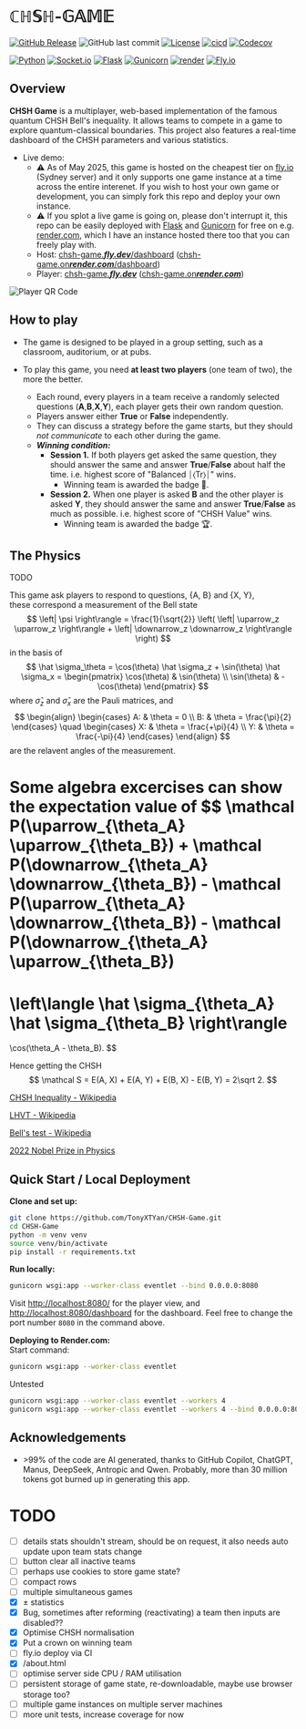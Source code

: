 # $\mathbb{CHSH}\text{-}\mathbb{GAME}$
[![GitHub Release](https://img.shields.io/github/v/release/TonyXTYan/CHSH-Game?label=latest%20release)](https://github.com/TonyXTYan/CHSH-Game/releases/latest)
![GitHub last commit](https://img.shields.io/github/last-commit/TonyXTYan/CHSH-Game)
[![License](https://img.shields.io/github/license/TonyXTYan/CHSH-Game?color=blue)](https://github.com/TonyXTYan/CHSH-Game/blob/main/LICENSE)
[![cicd](https://img.shields.io/github/actions/workflow/status/TonyXTYan/CHSH-Game/python-tests.yml?label=ci%20cd&logo=githubactions&logoColor=white)](https://github.com/TonyXTYan/CHSH-Game/actions/workflows/python-tests.yml)
[![Codecov](https://img.shields.io/codecov/c/github/TonyXTYan/CHSH-Game?token=4A0LZVD95V&logo=codecov&logoColor=white)](https://app.codecov.io/gh/TonyXTYan/CHSH-Game/)

[![Python](https://img.shields.io/badge/python-black.svg?style=flat&logo=python&logoColor=white&labelColor=black)](https://docs.python.org/3/whatsnew/3.12.html)
[![Socket.io](https://img.shields.io/badge/socket.io-black?logo=socketdotio&logoColor=white)](https://socket.io/)
[![Flask](https://img.shields.io/badge/flask-black?logo=flask&logoColor=white)](https://flask.palletsprojects.com/)
[![Gunicorn](https://img.shields.io/badge/gunicorn-black?logo=gunicorn&logoColor=white)](https://gunicorn.org/)
[![render](https://img.shields.io/badge/render-black?logo=render&logoColor=white)](https://render.com/)
[![Fly.io](https://img.shields.io/badge/fly.io-black?logo=flydotio&logoColor=white)](https://fly.io/)




## Overview

**CHSH Game** is a multiplayer, web-based implementation of the famous quantum CHSH Bell's inequality. 
It allows teams to compete in a game to explore quantum-classical boundaries. This project also features a real-time dashboard of the CHSH parameters and various statistics.

- Live demo: 
    - ⚠️ As of May 2025, this game is hosted on the cheapest tier on [fly.io](https://fly.io) (Sydney server) and it only supports one game instance at a time across the entire interenet. If you wish to host your own game or development, you can simply fork this repo and deploy your own instance. 
    - ⚠️ If you splot a live game is going on, please don't interrupt it, this repo can be easily deployed with [Flask](https://flask.palletsprojects.com/) and [Gunicorn](https://gunicorn.org/) for free on e.g. [render.com](https://render.com), which I have an instance hosted there too that you can freely play with.
    - Host: [chsh-game.***fly.dev***/dashboard](https://chsh-game.fly.dev/dashboard) ([chsh-game.on***render.com***/dashboard](https://chsh-game.onrender.com/dashboard))
    - Player: [chsh-game.***fly.dev***](https://chsh-game.fly.dev) ([chsh-game.on***render.com***](https://chsh-game.onrender.com))

![Player QR Code](https://genqrcode.com/embedded?style=0&inner_eye_style=0&outer_eye_style=0&logo=null&color=%23000000FF&background_color=%23FFFFFFFF&inner_eye_color=%23000000&outer_eye_color=%23000000&imageformat=svg&language=en&frame_style=0&frame_text=SCAN%20ME&frame_color=%23000000&invert_colors=false&gradient_style=0&gradient_color_start=%23FF0000&gradient_color_end=%237F007F&gradient_start_offset=5&gradient_end_offset=95&stl_type=1&logo_remove_background=null&stl_size=100&stl_qr_height=1.5&stl_base_height=2&stl_include_stands=false&stl_qr_magnet_type=3&stl_qr_magnet_count=0&type=0&text=https%3A%2F%2Fchsh-game.fly.dev&width=300&height=300&bordersize=2)



## How to play
- The game is designed to be played in a group setting, such as a classroom, auditorium, or at pubs.

- To play this game, you need **at least two players** (one team of two), the more the better. 
    - Each round, every players in a team receive a randomly selected questions (**A**,**B**,**X**,**Y**), each player gets their own random question.
    - Players answer either **True** or **False** independently.  
    - They can discuss a strategy before the game starts, but they should *not communicate* to each other during the game.
    - ***Winning condition:*** 
        - **Session 1.** If both players get asked the same question, they should answer the same and answer **True**/**False** about half the time. 
          i.e. highest score of "Balanced ⏐⟨Tr⟩⏐" wins. 
            - Winning team is awarded the badge 🎯.
        - **Session 2.** When one player is asked **B** and the other player is asked **Y**, they should answer the same and answer **True**/**False** as much as possible. 
          i.e. highest score of "CHSH Value" wins.
            - Winning team is awarded the badge 🏆.


## The Physics
TODO 

This game ask players to respond to questions, {A, B} and {X, Y},  
these correspond a measurement of the Bell state 
$$
\left| \psi \right\rangle = \frac{1}{\sqrt{2}} \left( \left| \uparrow_z \uparrow_z \right\rangle + \left| \downarrow_z \downarrow_z \right\rangle \right)
$$
in the basis of 
$$
\hat \sigma_\theta = \cos(\theta) \hat \sigma_z + \sin(\theta) \hat \sigma_x 
= \begin{pmatrix}
\cos(\theta) & \sin(\theta) \\
\sin(\theta) & -\cos(\theta)  
\end{pmatrix}
$$
where $\hat \sigma_z$ and $\hat \sigma_x$ are the Pauli matrices,
and
$$
\begin{align}
\begin{cases}
A: & \theta = 0 \\
B: & \theta = \frac{\pi}{2}
\end{cases}
\quad
\begin{cases}
X: & \theta = \frac{+\pi}{4} \\
Y: & \theta = \frac{-\pi}{4}
\end{cases}
\end{align}
$$
are the relavent angles of the measurement.

Some algebra excercises can show the expectation value of 
$$
\mathcal P(\uparrow_{\theta_A} \uparrow_{\theta_B}) + 
\mathcal P(\downarrow_{\theta_A} \downarrow_{\theta_B}) -
\mathcal P(\uparrow_{\theta_A} \downarrow_{\theta_B}) -
\mathcal P(\downarrow_{\theta_A} \uparrow_{\theta_B}) 
= 
\left\langle \hat \sigma_{\theta_A} \hat \sigma_{\theta_B} \right\rangle
= 
\cos(\theta_A - \theta_B). 
$$

Hence getting the CHSH 
$$
\mathcal S = E(A, X) + E(A, Y) + E(B, X) - E(B, Y) = 2\sqrt 2.
$$


[CHSH Inequality - Wikipedia](https://en.wikipedia.org/wiki/CHSH_inequality)

[LHVT - Wikipedia](https://en.wikipedia.org/wiki/Local_hidden-variable_theory)

[Bell's test - Wikipedia](https://en.wikipedia.org/wiki/Bell_test)

[2022 Nobel Prize in Physics](https://www.nobelprize.org/prizes/physics/2022/summary/)


## Quick Start / Local Deployment

**Clone and set up:**
```bash
git clone https://github.com/TonyXTYan/CHSH-Game.git
cd CHSH-Game
python -m venv venv
source venv/bin/activate
pip install -r requirements.txt
```

**Run locally:**
```bash
gunicorn wsgi:app --worker-class eventlet --bind 0.0.0.0:8080
```
Visit [http://localhost:8080/](http://localhost:8080/) for the player view, and [http://localhost:8080/dashboard](http://localhost:8080/dashboard) for the dashboard.
Feel free to change the port number `8080` in the command above.

**Deploying to Render.com:**  
Start command:  
```bash
gunicorn wsgi:app --worker-class eventlet
```

Untested
```bash
gunicorn wsgi:app --worker-class eventlet --workers 4
gunicorn wsgi:app --worker-class eventlet --workers 4 --bind 0.0.0.0:8080
```



## Acknowledgements
- \>99% of the code are AI generated, thanks to GitHub Copilot, ChatGPT, Manus, DeepSeek, Antropic and Qwen. Probably, more than 30 million tokens got burned up in generating this app. 



# TODO
- [ ] details stats shouldn't stream, should be on request, it also needs auto update upon team stats change
- [ ] button clear all inactive teams
- [ ] perhaps use cookies to store game state?
- [ ] compact rows
- [ ] multiple simultaneous games
- [x] ± statistics
- [x] Bug, sometimes after reforming (reactivating) a team then inputs are disabled??
- [x] Optimise CHSH normalisation
- [x] Put a crown on winning team
- [ ] fly.io deploy via CI
- [x] /about.html
- [ ] optimise server side CPU / RAM utilisation
- [ ] persistent storage of game state, re-downloadable, maybe use browser storage too?
- [ ] multiple game instances on multiple server machines
- [ ] more unit tests, increase coverage for now